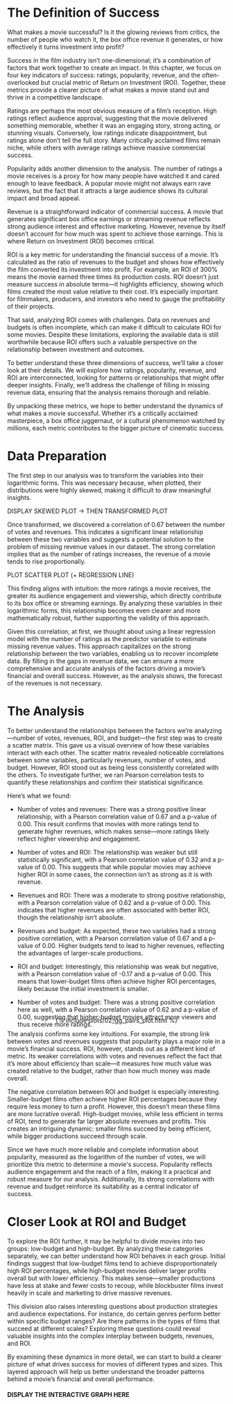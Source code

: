 # The Definition of Success

What makes a movie successful? Is it the glowing reviews from critics, the number of people who watch it, the box office revenue it generates, or how effectively it turns investment into profit? 

Success in the film industry isn’t one-dimensional; it’s a combination of factors that work together to create an impact. In this chapter, we focus on four key indicators of success: ratings, popularity, revenue, and the often-overlooked but crucial metric of Return on Investment (ROI). Together, these metrics provide a clearer picture of what makes a movie stand out and thrive in a competitive landscape.

Ratings are perhaps the most obvious measure of a film’s reception. High ratings reflect audience approval, suggesting that the movie delivered something memorable, whether it was an engaging story, strong acting, or stunning visuals. Conversely, low ratings indicate disappointment, but ratings alone don’t tell the full story. Many critically acclaimed films remain niche, while others with average ratings achieve massive commercial success.

Popularity adds another dimension to the analysis. The number of ratings a movie receives is a proxy for how many people have watched it and cared enough to leave feedback. A popular movie might not always earn rave reviews, but the fact that it attracts a large audience shows its cultural impact and broad appeal.

Revenue is a straightforward indicator of commercial success. A movie that generates significant box office earnings or streaming revenue reflects strong audience interest and effective marketing. However, revenue by itself doesn’t account for how much was spent to achieve those earnings. This is where Return on Investment (ROI) becomes critical.

ROI is a key metric for understanding the financial success of a movie. It’s calculated as the ratio of revenues to the budget and shows how effectively the film converted its investment into profit. For example, an ROI of 300% means the movie earned three times its production costs. ROI doesn’t just measure success in absolute terms—it highlights efficiency, showing which films created the most value relative to their cost. It’s especially important for filmmakers, producers, and investors who need to gauge the profitability of their projects.

That said, analyzing ROI comes with challenges. Data on revenues and budgets is often incomplete, which can make it difficult to calculate ROI for some movies. Despite these limitations, exploring the available data is still worthwhile because ROI offers such a valuable perspective on the relationship between investment and outcomes.

To better understand these three dimensions of success, we’ll take a closer look at their details. We will explore how ratings, popularity, revenue, and ROI are interconnected, looking for patterns or relationships that might offer deeper insights. Finally, we’ll address the challenge of filling in missing revenue data, ensuring that the analysis remains thorough and reliable.

By unpacking these metrics, we hope to better understand the dynamics of what makes a movie successful. Whether it’s a critically acclaimed masterpiece, a box office juggernaut, or a cultural phenomenon watched by millions, each metric contributes to the bigger picture of cinematic success.


# Data Preparation

The first step in our analysis was to transform the variables into their logarithmic forms. This was necessary because, when plotted, their distributions were highly skewed, making it difficult to draw meaningful insights.

DISPLAY SKEWED PLOT -> THEN TRANSFORMED PLOT

Once transformed, we discovered a correlation of 0.67 between the number of votes and revenues. This indicates a significant linear relationship between these two variables and suggests a potential solution to the problem of missing revenue values in our dataset. The strong correlation implies that as the number of ratings increases, the revenue of a movie tends to rise proportionally.

PLOT SCATTER PLOT (+ REGRESSION LINE)

This finding aligns with intuition: the more ratings a movie receives, the greater its audience engagement and viewership, which directly contribute to its box office or streaming earnings. By analyzing these variables in their logarithmic forms, this relationship becomes even clearer and more mathematically robust, further supporting the validity of this approach.

Given this correlation, at first, we thought about using a linear regression model with the number of ratings as the predictor variable to estimate missing revenue values. This approach capitalizes on the strong relationship between the two variables, enabling us to recover incomplete data. By filling in the gaps in revenue data, we can ensure a more comprehensive and accurate analysis of the factors driving a movie’s financial and overall success. However, as the analysis shows, the forecast of the revenues is not necessary.


#  The Analysis

To better understand the relationships between the factors we’re analyzing—number of votes, revenues, ROI, and budget—the first step was to create a scatter matrix. This gave us a visual overview of how these variables interact with each other. The scatter matrix revealed noticeable correlations between some variables, particularly revenues, number of votes, and budget. However, ROI stood out as being less consistently correlated with the others. To investigate further, we ran Pearson correlation tests to quantify these relationships and confirm their statistical significance.

Here’s what we found:

- Number of votes and revenues: There was a strong positive linear relationship, with a Pearson correlation value of 0.67 and a p-value of 0.00. This result confirms that movies with more ratings tend to generate higher revenues, which makes sense—more ratings likely reflect higher viewership and engagement.

- Number of votes and ROI: The relationship was weaker but still statistically significant, with a Pearson correlation value of 0.32 and a p-value of 0.00. This suggests that while popular movies may achieve higher ROI in some cases, the connection isn’t as strong as it is with revenue.

- Revenues and ROI: There was a moderate to strong positive relationship, with a Pearson correlation value of 0.62 and a p-value of 0.00. This indicates that higher revenues are often associated with better ROI, though the relationship isn’t absolute.

- Revenues and budget: As expected, these two variables had a strong positive correlation, with a Pearson correlation value of 0.67 and a p-value of 0.00. Higher budgets tend to lead to higher revenues, reflecting the advantages of larger-scale productions.

- ROI and budget: Interestingly, this relationship was weak but negative, with a Pearson correlation value of -0.17 and a p-value of 0.00. This means that lower-budget films often achieve higher ROI percentages, likely because the initial investment is smaller.

- Number of votes and budget: There was a strong positive correlation here as well, with a Pearson correlation value of 0.62 and a p-value of 0.00, suggesting that higher-budget movies attract more viewers and thus receive more ratings.

<div style="display: flex; justify-content: center; margin-top: -40px;">
    {% include plots/02_gg_pairs_plot.html %}
</div>

The analysis confirms some key intuitions. For example, the strong link between votes and revenues suggests that popularity plays a major role in a movie’s financial success. ROI, however, stands out as a different kind of metric. Its weaker correlations with votes and revenues reflect the fact that it’s more about efficiency than scale—it measures how much value was created relative to the budget, rather than how much money was made overall.

The negative correlation between ROI and budget is especially interesting. Smaller-budget films often achieve higher ROI percentages because they require less money to turn a profit. However, this doesn’t mean these films are more lucrative overall. High-budget movies, while less efficient in terms of ROI, tend to generate far larger absolute revenues and profits. This creates an intriguing dynamic: smaller films succeed by being efficient, while bigger productions succeed through scale.

Since we have much more reliable and complete information about popularity, measured as the logarithm of the number of votes, we will prioritize this metric to determine a movie's success. Popularity reflects audience engagement and the reach of a film, making it a practical and robust measure for our analysis. Additionally, its strong correlations with revenue and budget reinforce its suitability as a central indicator of success.


#  Closer Look at ROI and Budget
To explore the ROI further, it may be helpful to divide movies into two groups: low-budget and high-budget. By analyzing these categories separately, we can better understand how ROI behaves in each group. Initial findings suggest that low-budget films tend to achieve disproportionately high ROI percentages, while high-budget movies deliver larger profits overall but with lower efficiency. This makes sense—smaller productions have less at stake and fewer costs to recoup, while blockbuster films invest heavily in scale and marketing to drive massive revenues.

This division also raises interesting questions about production strategies and audience expectations. For instance, do certain genres perform better within specific budget ranges? Are there patterns in the types of films that succeed at different scales? Exploring these questions could reveal valuable insights into the complex interplay between budgets, revenues, and ROI.

By examining these dynamics in more detail, we can start to build a clearer picture of what drives success for movies of different types and sizes. This layered approach will help us better understand the broader patterns behind a movie’s financial and overall performance.

#### DISPLAY THE INTERACTIVE GRAPH HERE



